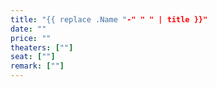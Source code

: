 ```yaml
---
title: "{{ replace .Name "-" " " | title }}"
date: ""
price: ""
theaters: [""]
seat: [""]
remark: [""]
---
```

